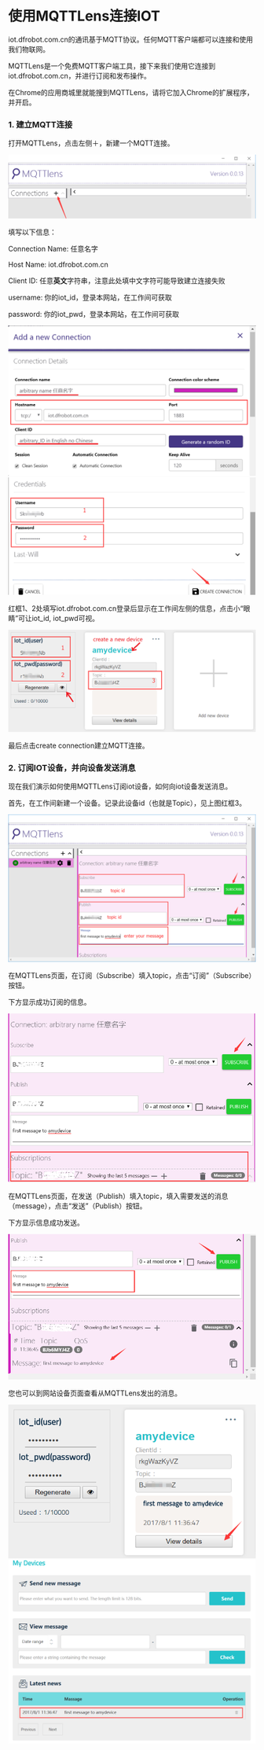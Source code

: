 # 使用MQTTLens连接IOT

iot.dfrobot.com.cn的通讯基于MQTT协议。任何MQTT客户端都可以连接和使用我们物联网。

MQTTLens是一个免费MQTT客户端工具，接下来我们使用它连接到iot.dfrobot.com.cn，并进行订阅和发布操作。

在Chrome的应用商城里就能搜到MQTTLens，请将它加入Chrome的扩展程序，并开启。

### 1. 建立MQTT连接

打开MQTTLens，点击左侧＋，新建一个MQTT连接。

<img src=".\img\01.png">

填写以下信息：

Connection Name: 任意名字

Host Name: iot.dfrobot.com.cn

Client ID: 任意**英文**字符串，注意此处填中文字符可能导致建立连接失败

username: 你的iot_id，登录本网站，在工作间可获取

password: 你的iot_pwd，登录本网站，在工作间可获取

<img src=".\img\02.png">

<img src=".\img\05.png">

红框1、2处填写iot.dfrobot.com.cn登录后显示在工作间左侧的信息，点击小“眼睛”可让iot_id, iot_pwd可视。

<img src=".\img\04.png">

最后点击create connection建立MQTT连接。



### 2. 订阅IOT设备，并向设备发送消息

现在我们演示如何使用MQTTLens订阅iot设备，如何向iot设备发送消息。

首先，在工作间新建一个设备。记录此设备id（也就是Topic），见上图红框3。

<img src=".\img\06.png">

在MQTTLens页面，在订阅（Subscribe）填入topic，点击“订阅”（Subscribe）按钮。

下方显示成功订阅的信息。

<img src=".\img\07.png">

在MQTTLens页面，在发送（Publish）填入topic，填入需要发送的消息（message），点击“发送”（Publish）按钮。

下方显示信息成功发送。

<img src=".\img\08.png">

您也可以到网站设备页面查看从MQTTLens发出的消息。

<img src=".\img\09.png">

<img src=".\img\10.png">
